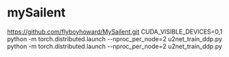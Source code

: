 # mySailent
https://github.com/flyboyhoward/MySailent.git
CUDA_VISIBLE_DEVICES=0,1 python -m torch.distributed.launch --nproc_per_node=2 u2net_train_ddp.py
python -m torch.distributed.launch --nproc_per_node=2 u2net_train_ddp.py